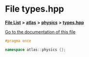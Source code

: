

# File types.hpp

[**File List**](files.md) **>** [**atlas**](dir_1e6ffef027cfcf7ded3287660b505c9f.md) **>** [**physics**](dir_40e4880a491f87475db52b6f14fdb765.md) **>** [**types.hpp**](physics_2types_8hpp.md)

[Go to the documentation of this file](physics_2types_8hpp.md)


```C++
#pragma once

namespace atlas::physics {};
```


